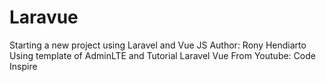 # Laravue
Starting a new project using Laravel and Vue JS
Author: Rony Hendiarto
Using template of AdminLTE and Tutorial Laravel Vue From Youtube: Code Inspire
